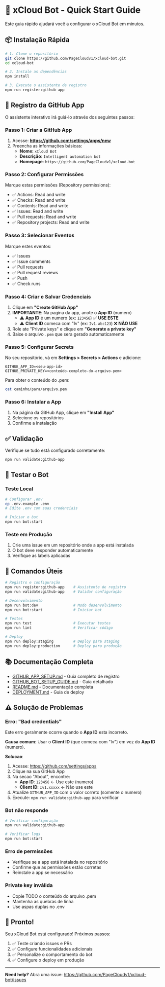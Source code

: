 # 🚀 xCloud Bot - Quick Start Guide

Este guia rápido ajudará você a configurar o xCloud Bot em minutos.

## 📦 Instalação Rápida

```bash
# 1. Clone o repositório
git clone https://github.com/PageCloudv1/xcloud-bot.git
cd xcloud-bot

# 2. Instale as dependências
npm install

# 3. Execute o assistente de registro
npm run register:github-app
```

## 🤖 Registro da GitHub App

O assistente interativo irá guiá-lo através dos seguintes passos:

### Passo 1: Criar a GitHub App

1. Acesse: **https://github.com/settings/apps/new**
2. Preencha as informações básicas:
   - **Nome**: `xCloud Bot`
   - **Descrição**: `Intelligent automation bot`
   - **Homepage**: `https://github.com/PageCloudv1/xcloud-bot`

### Passo 2: Configurar Permissões

Marque estas permissões (Repository permissions):

- ✅ Actions: Read and write
- ✅ Checks: Read and write
- ✅ Contents: Read and write
- ✅ Issues: Read and write
- ✅ Pull requests: Read and write
- ✅ Repository projects: Read and write

### Passo 3: Selecionar Eventos

Marque estes eventos:

- ✅ Issues
- ✅ Issue comments
- ✅ Pull requests
- ✅ Pull request reviews
- ✅ Push
- ✅ Check runs

### Passo 4: Criar e Salvar Credenciais

1. Clique em **"Create GitHub App"**
2. **IMPORTANTE**: Na pagina da app, anote o **App ID** (numero)
   - ⚠️ **App ID** é um numero (ex: `123456`) ✅ **USE ESTE**
   - ⚠️ **Client ID** comeca com "Iv" (ex: `Iv1.abc123`) ❌ **NÃO USE**
3. Role ate "Private keys" e clique em **"Generate a private key"**
4. Baixe o arquivo `.pem` que sera gerado automaticamente

### Passo 5: Configurar Secrets

No seu repositório, vá em **Settings > Secrets > Actions** e adicione:

```
GITHUB_APP_ID=<seu-app-id>
GITHUB_PRIVATE_KEY=<conteúdo-completo-do-arquivo-pem>
```

Para obter o conteúdo do .pem:

```bash
cat caminho/para/arquivo.pem
```

### Passo 6: Instalar a App

1. Na página da GitHub App, clique em **"Install App"**
2. Selecione os repositórios
3. Confirme a instalação

## ✅ Validação

Verifique se tudo está configurado corretamente:

```bash
npm run validate:github-app
```

## 🎯 Testar o Bot

### Teste Local

```bash
# Configurar .env
cp .env.example .env
# Edite .env com suas credenciais

# Iniciar o bot
npm run bot:start
```

### Teste em Produção

1. Crie uma issue em um repositório onde a app está instalada
2. O bot deve responder automaticamente
3. Verifique as labels aplicadas

## 🔧 Comandos Úteis

```bash
# Registro e configuração
npm run register:github-app    # Assistente de registro
npm run validate:github-app    # Validar configuração

# Desenvolvimento
npm run bot:dev                # Modo desenvolvimento
npm run bot:start              # Iniciar bot

# Testes
npm run test                   # Executar testes
npm run lint                   # Verificar código

# Deploy
npm run deploy:staging         # Deploy para staging
npm run deploy:production      # Deploy para produção
```

## 📚 Documentação Completa

- [GITHUB_APP_SETUP.md](./GITHUB_APP_SETUP.md) - Guia completo de registro
- [GITHUB_BOT_SETUP_GUIDE.md](./GITHUB_BOT_SETUP_GUIDE.md) - Guia detalhado
- [README.md](./README.md) - Documentação completa
- [DEPLOYMENT.md](./DEPLOYMENT.md) - Guia de deploy

## ⚠️ Solução de Problemas

### Erro: "Bad credentials"

Este erro geralmente ocorre quando o **App ID** esta incorreto.

**Causa comum**: Usar o **Client ID** (que comeca com "Iv") em vez do **App ID** (numero).

**Solucao**:
1. Acesse: https://github.com/settings/apps
2. Clique na sua GitHub App
3. Na secao "About", encontre:
   - **App ID**: `123456` ← Use este (numero)
   - **Client ID**: `Iv1.xxxxx` ← Não use este
4. Atualize `GITHUB_APP_ID` com o valor correto (somente o numero)
5. Execute: `npm run validate:github-app` para verificar

### Bot não responde

```bash
# Verificar configuração
npm run validate:github-app

# Verificar logs
npm run bot:start
```

### Erro de permissões

- Verifique se a app está instalada no repositório
- Confirme que as permissões estão corretas
- Reinstale a app se necessário

### Private key inválida

- Copie TODO o conteúdo do arquivo .pem
- Mantenha as quebras de linha
- Use aspas duplas no .env

## 🎉 Pronto!

Seu xCloud Bot está configurado! Próximos passos:

1. ✅ Teste criando issues e PRs
2. ✅ Configure funcionalidades adicionais
3. ✅ Personalize o comportamento do bot
4. ✅ Configure o deploy em produção

---

**Need help?** Abra uma issue: https://github.com/PageCloudv1/xcloud-bot/issues
